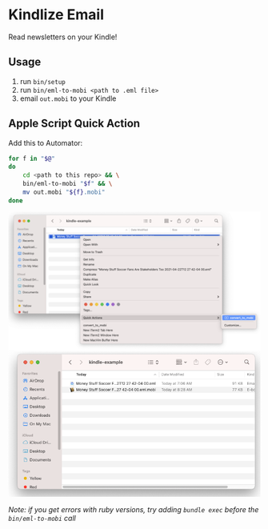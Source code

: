 # Kindlize Email

Read newsletters on your Kindle!

## Usage

1. run `bin/setup`
1. run `bin/eml-to-mobi <path to .eml file>`
1. email `out.mobi` to your Kindle

## Apple Script Quick Action

Add this to Automator:

```bash
for f in "$@"
do
    cd <path to this repo> && \
    bin/eml-to-mobi "$f" && \
    mv out.mobi "${f}.mobi"
done
```

![Example of clicking the quick action](example1.png)
![Example of the result of the quick action](example2.png)

_Note: if you get errors with ruby versions, try adding `bundle exec` before the `bin/eml-to-mobi` call_
